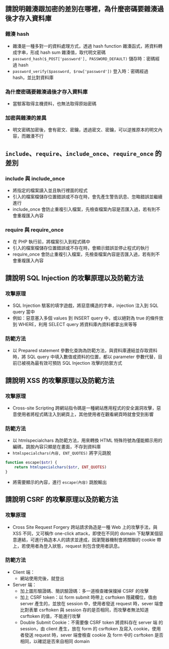 ## 請說明雜湊跟加密的差別在哪裡，為什麼密碼要雜湊過後才存入資料庫
### 雜湊 hash
- 雜湊是一種多對一的資料處理方式，透過 hash function 雜湊函式，將資料轉成字串，形成 hash sum 雜湊值，取代明文密碼
- `password_hash($_POST['password'], PASSWORD_DEFAULT)` 儲存時：密碼經過 hash
- `password_verify($password, $row['password'])` 登入時：密碼經過 hash，並比對資料庫

### 為什麼密碼要雜湊過後才存入資料庫
- 當駭客取得主機資料，也無法取得原始密碼

### 加密與雜湊的差異
- 明文密碼加密後，會有密文、密鑰，透過密文、密鑰，可以逆推原本的明文內容，而雜湊不行

## `include`、`require`、`include_once`、`require_once` 的差別
### include 與 include_once
- 將指定的檔案讀入並且執行裡面的程式
- 引入的檔案檔儲存位置錯誤或不存在時，會先產生警告訊息、忽略錯誤並繼續進行
- include_once 會防止重複引入檔案，先檢查檔案內容是否匯入過，若有則不會重複匯入內容

### require 與 require_once
- 在 PHP 執行前，將檔案引入到程式碼中
- 引入的檔案檔儲存位置錯誤或不存在時，會顯示錯誤並停止程式的執行
- require_once 會防止重複引入檔案，先檢查檔案內容是否匯入過，若有則不會重複匯入內容

## 請說明 SQL Injection 的攻擊原理以及防範方法
### 攻擊原理
- SQL Injection 駭客的填字遊戲，將惡意構造的字串，injection 注入到 SQL query 當中
- 例如：惡意塞入多個 values 到 INSERT query 中，或以絕對為 true 的條件放到 WHERE，利用 SELECT query 將資料庫內資料都拿出來等等

### 防範方法
- 以 Prepared statement 參數化查詢為防範方法，與資料庫連結並存取資料時，將 SQL query 中填入數值或資料的位置，都以 parameter 參數代替，目前已被視為最有效可預防 SQL Injection 攻擊的防禦方式

##  請說明 XSS 的攻擊原理以及防範方法
### 攻擊原理
- Cross-site Scripting 跨網站指令碼是一種網站應用程式的安全漏洞攻擊，惡意使用者將程式碼注入到網頁上，其他使用者在觀看網頁時就會受到影響

### 防範方法
- 以 htmlspecialchars 為防範方法，用來轉換 HTML 特殊符號為僅能顯示用的編碼，跳脫內容只顯是在畫面，不存到資料庫
- `htmlspecialchars(內容, ENT_QUOTES)` 將字元跳脫
```php
function escape($str) {
	return htmlspecialchars($str, ENT_QUOTES)
}
```
- 將需要顯示的內容，進行 `escape(內容)` 跳脫輸出

## 請說明 CSRF 的攻擊原理以及防範方法
### 攻擊原理
- Cross Site Request Forgery 跨站請求偽造是一種 Web 上的攻擊手法，與 XSS 不同，又可稱作 one-click attack，即使在不同的 domain 下點擊某個惡意連結，可進行偽造本人的請求並達成，因瀏覽器機制會將關聯的 cookie 帶上，若使用者為登入狀態，request 則包含使用者訊息。

### 防範方法
- Client 端：
    - 網站使用完後，就登出
- Server 端：
    - 加上圖形驗證碼、簡訊驗證碼：多一道檢查確保擋掉 CSRF 的攻擊
    - 加上 CSRF token：以 form submit 時帶上 csrftoken 隱藏欄位，值由 server 產生的，並放在 session 中，使用者發送 request 時，sever 端會比對表單 csrftoken 與 session 存的是否相同，而攻擊者無法知道 csrftoken 的值，不能進行攻擊
    - Double Submit Cookie：不需要像 CSRF token 將資料存在 server 端 的 session，由 client 產生，放在 form 的 csrftoken 及寫入 cookie，使用者發送 request 時，sever 端會檢查 cookie 及 form 中的 csrftoken 是否相同，以確認是否來自相同 domain